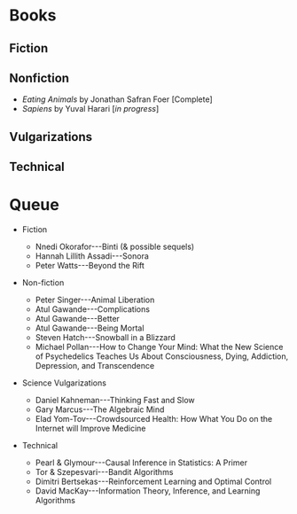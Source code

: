 # Books 

## Fiction

## Nonfiction
 * *Eating Animals* by Jonathan Safran Foer [Complete]
 * *Sapiens* by Yuval Harari [*in progress*]

## Vulgarizations

## Technical 


# Queue

 * Fiction 
     * Nnedi Okorafor---Binti (& possible sequels)
     * Hannah Lillith Assadi---Sonora
     * Peter Watts---Beyond the Rift

 * Non-fiction
     * Peter Singer---Animal Liberation
     * Atul Gawande---Complications
     * Atul Gawande---Better
     * Atul Gawande---Being Mortal
     * Steven Hatch---Snowball in a Blizzard
     * Michael Pollan---How to Change Your Mind: What the New Science of Psychedelics Teaches Us About Consciousness, Dying, Addiction, Depression, and Transcendence

 * Science Vulgarizations
     * Daniel Kahneman---Thinking Fast and Slow
     * Gary Marcus---The Algebraic Mind     
     * Elad Yom-Tov---Crowdsourced Health: How What You Do on the Internet will Improve Medicine
 
 * Technical 
     * Pearl & Glymour---Causal Inference in Statistics: A Primer
     * Tor & Szepesvari---Bandit Algorithms
     * Dimitri Bertsekas---Reinforcement Learning and Optimal Control
     * David MacKay---Information Theory, Inference, and Learning Algorithms

